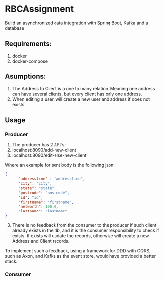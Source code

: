 # RBCAssignment
Build an asynchronized data integration with Spring Boot, Kafka and a database

## Requirements:
1. docker
2. docker-compose

## Asumptions:
  1. The Address to Client is a one to many relation. Meaning one address can have several clients, but every client has only one address.
  2. When editing a user, will create a new user and address if does not exists.

## Usage
### Producer
1. The producer has 2 API`s:
  1. localhost:8090/add-new-client
  2. localhost:8090/edit-else-new-client
  
  Where an example for sent body is the following json:
  ```json
  {
        "addressline" : "addressline",
        "city": "city",
        "state": "state",
        "postcode": "postcode",
        "id": "id",
        "firstname": "firstname",
        "networth": 100.0,
        "lastname": "lastname"
  }
  ```
  3. There is no feedback from the consumer to the producer if such client already exists in the db, and it is the consumer responsibility to check if exists. If exists will update the records, otherwise will create a new Address and Client records.
  
  To implement such a feedback, using a framework for DDD with CQRS, such as Axon, and Kafka as the event store, would have provided a better stack.

### Consumer
